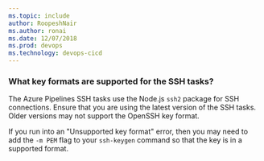 ```yaml
---
ms.topic: include
author: RoopeshNair
ms.author: ronai
ms.date: 12/07/2018
ms.prod: devops
ms.technology: devops-cicd
---
```


### What key formats are supported for the SSH tasks?

The Azure Pipelines SSH tasks use the Node.js `ssh2` package for SSH connections. Ensure that you are using the latest version of the SSH tasks. Older versions may not support the OpenSSH key format.

If you run into an "Unsupported key format" error, then you may need to add the `-m PEM` flag to your `ssh-keygen` command so that the key is in a supported format.
